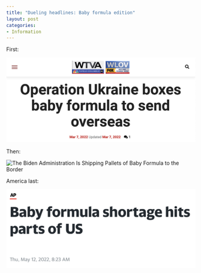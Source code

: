 ```yaml
---
title: "Dueling headlines: Baby formula edition"
layout: post
categories:
- Information
---
```


First:

![Operation Ukraine boxes baby formula to send overseas](/assets/img/2022/05/20220307-formula.png "Operation Ukraine boxes baby formula to send overseas")

Then:

![The Biden Administration Is Shipping Pallets of Baby
Formula to the Border](/assets/img/2022/05/20220512-formula.jpg "The Biden Administration Is Shipping Pallets of Baby Formula to the Border")

America last:

![Baby formula shortage hits parts of U.S.](/assets/img/2022/05/20220512-formula.png "Baby formula shortage hits parts of U.S.")

